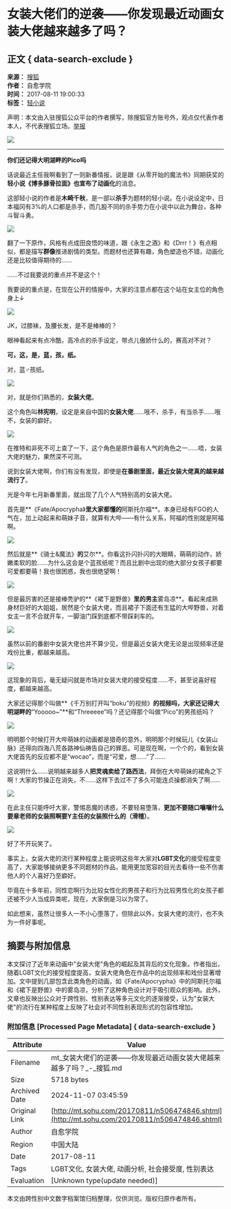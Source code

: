 # 女装大佬们的逆袭——你发现最近动画女装大佬越来越多了吗？

## 正文 { data-search-exclude }


**来源：** [搜狐](https://mt.sohu.com/20170811/n506474846.shtml)  
**作者：** 自愈学院  
**时间：** 2017-08-11 19:00:33  
**标签：** [轻小说](https://mt.sohu.com/s2/tag/66988.shtml)  

声明：本文由入驻搜狐公众平台的作者撰写，除搜狐官方账号外，观点仅代表作者本人，不代表搜狐立场。[举报](https://quan.sohu.com/q/545c9b6bf6c43b5569fe64a2)

![](https://img.mp.itc.cn/upload/20170812/ac8b13a13b2741ecb357c3b4a275ee98.jpg)

---

**你们还记得大明湖畔的Pico吗**

话说最近主任我啊看到了一则新番情报，说是跟《从零开始的魔法书》同期获奖的**轻小说《博多豚骨拉面》**也宣布了**动画化**的消息。

这部轻小说的作者是**木崎千秋**，是一部以**杀手**为题材的轻小说。在小说设定中，日本福冈有3%的人口都是杀手，而几股不同的杀手势力在小说中以此为舞台，各种斗智斗勇。

![](https://img.mp.itc.cn/upload/20170812/593e19ae21ac417897d81da8bfa4badf_th.jpg)

翻了一下原作，风格有点成田良悟的味道，跟《永生之酒》和《Drrr！》有点相似，都是描写**群像**推进剧情的类型。而题材也还算有趣，角色塑造也不错，动画化还是比较值得期待的……

……不过我要说的重点并不是这个！

我要说的重点是，在现在公开的情报中，大家的注意点都在这个站在女主位的角色身上↓

![](https://img.mp.itc.cn/upload/20170812/912bb889605e4fe1abb74429a62ef2f5.jpg)

JK，过膝袜，及腰长发，是不是棒棒的？

眼神看起来有点冷酷，高冷点的杀手设定，带点儿傲娇什么的，赛高对不对？

**可，这，是，蓝，孩，纸。**

对，蓝♂孩纸。

![](https://img.mp.itc.cn/upload/20170812/be2bd76297924535a25db4052d6c30ed_th.jpg)

对，就是你们熟悉的，**女装大佬**。

这个角色叫**林宪明**，设定是来自中国的**女装大佬**……哦不，杀手，有当杀手……哦不，女装的癖好。

![](https://img.mp.itc.cn/upload/20170812/4d55e51dc5c94163b950410f15d7a6ed_th.jpg)

在推特和非死不可上查了一下，这个角色是原作最有人气的角色之一……唔，女装大佬的魅力，果然深不可测。

说到女装大佬啊，你们有没有发现，即使是**在番剧里面，最近女装大佬真的越来越流行了**。

光是今年七月新番里面，就出现了几个人气特别高的女装大佬。

首先是**《Fate/Apocrypha》**里大家都懂的**阿斯托尔福**。本身已经有FGO的人气在，加上动起来和萌妹子音，就算有大哔——有什么关系，阿福的性别就是阿福啊。

![](https://img.mp.itc.cn/upload/20170812/5dffcb5a158f4f5a8d203c806534480c_th.jpg)

然后就是**《骑士&魔法》**的**艾尔**。你看这扑闪扑闪的大眼睛，萌萌的动作，娇嫩柔软的脸……为什么这会是个蓝孩纸呢？而且比剧中出现的绝大部分女孩子都要可爱都要萌！我也很困惑，我也很绝望啊！

![](https://img.mp.itc.cn/upload/20170812/f2b4fe4ab0a147aabb8c0436b0a7ff32_th.jpg)

但是最厉害的还是接棒秃驴的**《裙下是野兽》**里的男主**雾岛凉**。看起来成熟身材巨好的大姐姐，居然是个女装大佬，而且裙子下面还有生猛的大哔野兽，对着女主一言不合就开车，一脚油门踩到底都不带踩刹车的。

![](https://img.mp.itc.cn/upload/20170812/d2ea2835551c4370b2cf62b69073bc8b_th.jpg)

虽然以前的番剧中女装大佬也并不算少见，但是最近女装大佬无论是出现频率还是戏份比重，都越来越高。

![](https://img.mp.itc.cn/upload/20170812/81e12e3e4db343d9a7aa606a252d677b.jpg)

这现象的背后，毫无疑问就是市场对女装大佬的接受程度……不，甚至说喜好程度，都越来越高。

大家还记得那个叫做**《千万别打开叫“boku”的视频》**的视频吗，大家还记得大明湖畔的**“Yooooo~”**和“Threeeee”吗？还记得那个叫做“Pico”的男孩纸吗？

![](https://img.mp.itc.cn/upload/20170812/0eed1c9bfd3743b4bca5fe56e3a69a98_th.jpg)

明明那个时候打开大哔萌妹的动画都是猎奇的意外，明明那个时候玩儿《女装山脉》还得向四海八荒各路神仙祷告自己的罪恶。可是现在啊，一个个的，看到女装大佬首先的反应都不是“wocao”，而是“可爱，想……”了……

这说明什么……说明越来越多人**把灵魂卖给了路西法**，拜倒在大哔萌妹的裙角之下啊！大家的节操正在消失，不……这样下去过不了多久可能连贞操都消失了啊……

![](https://img.mp.itc.cn/upload/20170812/e3530c8f90d040b093f85b750f6386eb_th.jpg)

在此主任只能呼吁大家，警惕恶魔的诱惑，不要轻易堕落，**更加不要随口嚷嚷什么要章老师的女装照啊要Y主任的女装照什么的（滑稽）**。

![](https://img.mp.itc.cn/upload/20170812/e3b3a55714854c2888b369bcfa6b0b8b.jpg)

好了不开玩笑了。

事实上，女装大佬的流行某种程度上能说明这些年大家对**LGBT文化**的接受程度变高了，大家能够接纳更多不同题材的作品，能用更加宽容的目光去看待一些不伤害他人的个人喜好乃至癖好。

毕竟在十多年前，同性恋啊行为比较女性化的男孩子和行为比较男性化的女孩子都还被不少人当成异类呢，现在，大家倒是习以为常了。

如此想来，虽然让很多人一不小心堕落了，但除此以外，女装大佬的流行，也不失为一件好事呢。

## 摘要与附加信息

<!-- tcd_abstract -->
本文探讨了近年来动画中"女装大佬"角色的崛起及其背后的文化现象。作者指出，随着LGBT文化的接受程度提高，女装大佬角色在作品中的出现频率和戏份显著增加。文中提到几部包含此类角色的动画，如《Fate/Apocrypha》中的阿斯托尔福和《裙下是野兽》中的雾岛凉，分析了这种角色设计对于吸引观众的影响。此外，文章也反映出公众对于跨性别、性别表达等多元文化的逐渐接受，认为"女装大佬"的流行在某种程度上反映了社会对不同性别表现形式的包容性增加。
<!-- tcd_abstract_end -->

### 附加信息 [Processed Page Metadata] { data-search-exclude }

| Attribute       | Value                                  |
|-----------------|----------------------------------------|
| Filename        | mt_女装大佬们的逆袭——你发现最近动画女装大佬越来越多了吗？_-_搜狐.md                             |
| Size            | 5718 bytes                           |
| Archived Date   | 2024-11-07 03:45:59                             |
| Original Link   | [http://mt.sohu.com/20170811/n506474846.shtml](http://mt.sohu.com/20170811/n506474846.shtml)                       |
| Author          | 自愈学院                               |
| Region          | 中国大陆                               |
| Date            | 2017-08-11                                 |
| Tags            | LGBT文化, 女装大佬, 动画分析, 社会接受度, 性别表达                                 |
| Evaluation            | [Unknown type(update needed)]                                 |
<!-- tcd_table_end -->

本文由跨性别中文数字档案馆归档整理，仅供浏览。版权归原作者所有。
